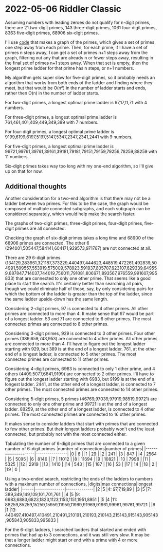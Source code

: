 2022-05-06 Riddler Classic
==========================
Assuming numbers with leading zeroes do not qualify for n-digit primes,
there are 21 two-digit primes, 143 three-digit primes, 1061 four-digit
primes, 8363 five-digit primes, 68906 six-digit primes.

I'll use [code](20220506c.hs) that makes a graph of the primes, which gives
a set of primes one step away from each prime.  Then, for each prime, if
I have a set of primes n steps away, I can get a set of primes n+1 steps
away from the graph, filtering out any that are already n or fewer steps
away, resulting in the final set of primes n+1 steps away.  When that
set is empty, then the longest prime ladder for that prime has n steps,
or n+1 numbers.

My algorithm gets super slow for five-digit primes, so it probably needs
an algorithm that works from both ends of the ladder and finding where they
meet, but that would be O(n²) in the number of ladder starts and ends,
rather then O(n) in the number of ladder starts.

For two-digit primes, a longest optimal prime ladder is
97,17,11,71
with 4 numbers.

For three-digit primes, a longest optimal prime ladder is
761,461,401,409,449,349,389
with 7 numbers.

For four-digit primes, a longest optimal prime ladder is
9199,6199,6197,5197,5147,5347,2347,2341,2441
with 9 numbers.

For five-digit primes, a longest optimal prime ladder is
99721,99761,39761,39161,39181,79181,79151,79159,79259,78259,88259
with 11 numbers.

Six-digit primes takes way too long with my one-end algorithm, so I'll
give up on that for now.

Additional thoughts
-------------------
Another consideration for a two-end algorithm is that there may not be
a ladder between two primes.  For this to be the case, the graph would be
composed of multiple connected subgraphs, and each subgraph can be
considered separately, which would help make the search faster.

The graphs of two-digit primes, three-digit primes, four-digit primes,
five-digit primes are all connected.

Checking the graph of six-digit primes takes a long time and 
68900 of the 68906 primes are connected.  The other 6
(294001,505447,584141,604171,929573,971767) are not connected at all.

There are 29 6-digit primes
(134129,283961,321187,373229,440497,444623,448519,472261,492839,504991,509557,553919,575009,578923,591937,605707,623107,629339,649559,687847,714037,744019,756011,791081,806671,893567,976559,991607,995833)
that are connected to only one other prime.  That seems like a good place
to start the search.  It's certainly better than searching all pairs, though
we could eliminate half of those, say, by only considering pairs for which
the bottom of the ladder is greater than the top of the ladder, since the
same ladder upside-down has the same length.

Considering 2-digit primes, 97 is connected to 4 other primes.  All other
primes are connected to more than 4.  It make sense that 97 would be part of
a longest ladder.  53 and 71 are connected to 6 other primes.  The most
connected primes are connected to 8 other primes.

Considering 3-digit primes, 929 is connected to 3 other primes.  Four
other primes (389,659,743,953) are connected to 4 other primes.  All other
primes are connected to more than 4.  I'll have to figure out the longest
ladder starting with 929, but 389 is at the end of a longest ladder.
761, at the other end of a longest ladder, is connected to 5 other primes.
The most connected primes are connected to 11 other primes.

Considering 4-digit primes, 6983 is connected to only 1 other prime, and
4 others (4409,5077,6841,9199) are connected to 2 other primes.  I'll have
to figure out the longest ladder starting with 6983, but 9199 is at the
end of a longest ladder.  2441, at the other end of a longest ladder, is
connected to 7 other primes.  The most connected primes are connected to
14 other primes.

Considering 5-digit primes, 5 primes (46769,97039,97919,98519,99721) are
connected to only one other prime and 99721 is at the end of a longest
ladder.  88259, at the other end of a longest ladder, is connected to 4
other primes.  The most connected primes are connected to 16 other primes. 

It makes sense to consider ladders that start with primes that are
connected to few other primes.  But their longest ladders probably won't
end the least connected, but probably not with the most connected either.

Tabulating the number of 6-digit primes that are connected to a given number
of 6-digit primes
|number of connections|number of primes|
|---------------------|----------------|
|0   | 6     |
|1   | 29    |
|2   | 241   |
|3   | 847   |
|4   | 2564  |
|5   | 5095  |
|6   | 8146  |
|7   | 11012 |
|8   | 11694 |
|9   | 10821 |
|10  | 7998  |
|11  | 5325  |
|12  | 2919  |
|13  | 1410  |
|14  | 543   |
|15  | 187   |
|16  | 53    |
|17  | 14    |
|18  | 2     |
|19  | 0     |

Using a two-ended search, restricting the ends of the ladders to numbers
with a maximum number of connections,
|digits|max connections|longest ladder|
|------|---------------|--------------|
|2     |5              |4: 97,7,19,89 |
|3     |5              |7: 389,349,149,109,101,701,761 |
|4     |5              |9: 6983,6883,6823,1823,1123,1153,1151,1951,8951 |
|5     |4              |11: 88259,85259,15259,15959,11959,11969,91969,91961,99961,99761,99721 |
|6     |1              |13: 440497,410497,410491,210491,210191,210193,210143,215143,915143,905143,905843,905833,995833 |

For the 6-digit ladders, I searched ladders that started and ended with primes
that had up to 3 connections, and it was still very slow.  It may be that
a longer ladder might start or end with a prime with 4 or more connections.
